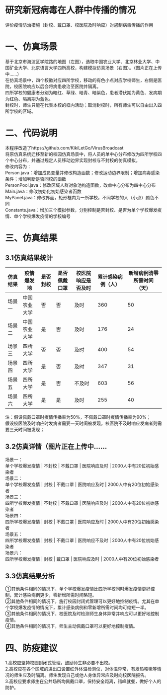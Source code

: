 研究新冠病毒在人群中传播的情况<br>
===
评价疫情防治措施（封校、戴口罩、校医院及时响应）对遏制病毒传播的作用<br>


一、仿真场景
===
基于北京市海淀区学院路的地图（左图），选取中国农业大学、北京林业大学、中国矿业大学、北京语言大学四所高校，构建模拟仿真场景（右图）。（图片正在上传中……）<br>
在仿真场景中，四个校徽对应四所学校，移动的有色小点对应学校师生，右侧是医院，校医院响应以后会将病患收治至医院并隔离。<br>
四所学校的健康者分别为暗红、草绿、暗青、暗紫色，患者潜伏期为黄色、发病期为红色、隔离期为蓝色。<br>
封校时，师生只能在代表本校的框内活动；取消封校时，所有师生可以自由出入四所学校的区域。<br>


二、代码说明
===
本程序改造了https://github.com/KikiLetGo/VirusBroadcast<br>
将原仿真系统迁移至新的校园仿真场景中，将人员的单中心分布修改为四所学校四个中心分布，并通过规定人员移动边界实现封校与不封校的仿真模拟。<br>
修改内容为：<br>
Person.java：增加成员变量并修改构造函数；修改运动边界限制；增加病毒感染条件；增加判断是否同校的函数<br>
PersonPool.java：修改区域人群对象池构造函数，改单中心分布为四中心分布<br>
Main.java：修改初始化初始感染者函数<br>
MyPanel.java：修改界面，矩形框内为一所学校，不同学校的人（小点）颜色不同<br>
Constants.java：增加三个模拟参数，分别控制是否封校、是否为单个学校爆发疫情、单个学校爆发疫情的学校编号<br>


三、仿真结果
===
3.1仿真结果统计
---
仿真结果|疫情爆发地|是否封校|是否佩戴口罩|校医院响应是否及时|累计感染病例（人）|新增病例清零所需时间（天）
---|---------|--------|-----------|----------------|-----------------|----------------------
场景一 |中国农业大学 |否 |否 |及时 |360 |50
场景二 |中国农业大学 |是 |否 |及时 |176 |24
场景三 |四所大学 |否 |否 |及时 |400 |54
场景四 |四所大学 |是 |否 |及时 |347 |31
场景五 |四所大学  |是 |否 |不及时 |603 |56
场景六 |四所大学 |是 |是 |及时 |255 |40
注：假设佩戴口罩时疫情传播率为50%，不佩戴口罩时疫情传播率为90%；<br>
假设校医院及时响应时发病者需要一天时间被发现，校医院不及时响应发病者则需要三天时间被发现；<br>

3.2仿真详情（图片正在上传中……
---
场景一：<br>
单个学校爆发疫情 | 不封校 | 不戴口罩 | 医院响应及时 | 2000人中有20位初始感染者<br>
场景二：<br>
单个学校爆发疫情 | 封校 | 不戴口罩 | 医院响应及时 | 2000人中有20位初始感染者<br>
场景三：<br>
四所学校爆发疫情 | 不封校 | 不戴口罩 | 医院响应及时 | 2000人中有20位初始感染者<br>
场景四：<br>
四所学校爆发疫情 | 封校 | 不戴口罩 | 医院响应及时 | 2000人中有20位初始感染者<br>
场景五：<br>
四所学校爆发疫情 | 封校 | 不戴口罩 | 医院响应不及时 | 2000人中有20位初始感染者<br>
场景六：<br>
四所学校爆发疫情 | 封校 | 戴口罩 | 医院响应及时 | 2000人中有20位初始感染者<br>

3.3仿真结果分析
---
①其他条件相同的情况下，单个学校爆发疫情比四所学校同时爆发疫情更好控制，累计感染病例更少，零新增所需时间略短。<br>
②其他条件相同的情况下，施行校园封闭式管理可以更好地控制疫情。尤其在单个学校爆发疫情的情况下，累计感染病例和零新增所需时间均可缩短一半。<br>
③其他条件相同的情况下，校医院及时检测师生身体异常并响应可以更好地控制疫情。<br>
④其他条件相同的情况下，师生主动佩戴口罩可以更好地控制疫情。<br>


四、防疫建议
===
1.高校应坚持校园封闭式管理，鼓励师生非必要不出校。<br>
2.高校应在各个区域的进出口设置红外体温检测仪，对体温异常，有发热咳嗽等情况的师生应及时隔离。师生发现自己或他人身体异常应及时向校医院报告。<br>
3.高校应要求师生在公共场所均佩戴口罩，保持安全距离，错峰就餐，做好个人的防护。<br>


